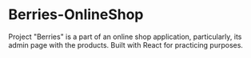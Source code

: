 # Berries-OnlineShop
Project "Berries" is a part of an online shop application, particularly, its admin page with the products. Built with React for practicing purposes.
